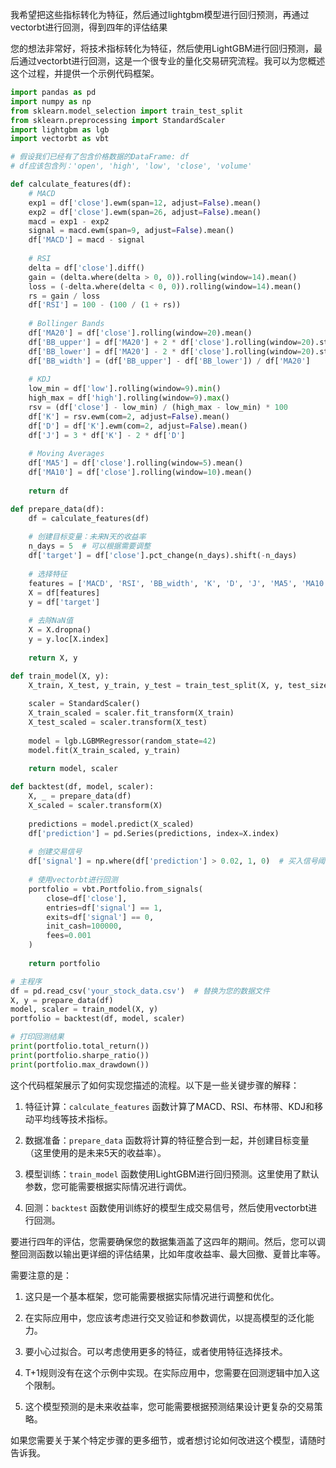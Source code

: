 我希望把这些指标转化为特征，然后通过lightgbm模型进行回归预测，再通过vectorbt进行回测，得到四年的评估结果

您的想法非常好，将技术指标转化为特征，然后使用LightGBM进行回归预测，最后通过vectorbt进行回测，这是一个很专业的量化交易研究流程。我可以为您概述这个过程，并提供一个示例代码框架。



```python
import pandas as pd
import numpy as np
from sklearn.model_selection import train_test_split
from sklearn.preprocessing import StandardScaler
import lightgbm as lgb
import vectorbt as vbt

# 假设我们已经有了包含价格数据的DataFrame: df
# df应该包含列：'open', 'high', 'low', 'close', 'volume'

def calculate_features(df):
    # MACD
    exp1 = df['close'].ewm(span=12, adjust=False).mean()
    exp2 = df['close'].ewm(span=26, adjust=False).mean()
    macd = exp1 - exp2
    signal = macd.ewm(span=9, adjust=False).mean()
    df['MACD'] = macd - signal
    
    # RSI
    delta = df['close'].diff()
    gain = (delta.where(delta > 0, 0)).rolling(window=14).mean()
    loss = (-delta.where(delta < 0, 0)).rolling(window=14).mean()
    rs = gain / loss
    df['RSI'] = 100 - (100 / (1 + rs))
    
    # Bollinger Bands
    df['MA20'] = df['close'].rolling(window=20).mean()
    df['BB_upper'] = df['MA20'] + 2 * df['close'].rolling(window=20).std()
    df['BB_lower'] = df['MA20'] - 2 * df['close'].rolling(window=20).std()
    df['BB_width'] = (df['BB_upper'] - df['BB_lower']) / df['MA20']
    
    # KDJ
    low_min = df['low'].rolling(window=9).min()
    high_max = df['high'].rolling(window=9).max()
    rsv = (df['close'] - low_min) / (high_max - low_min) * 100
    df['K'] = rsv.ewm(com=2, adjust=False).mean()
    df['D'] = df['K'].ewm(com=2, adjust=False).mean()
    df['J'] = 3 * df['K'] - 2 * df['D']
    
    # Moving Averages
    df['MA5'] = df['close'].rolling(window=5).mean()
    df['MA10'] = df['close'].rolling(window=10).mean()
    
    return df

def prepare_data(df):
    df = calculate_features(df)
    
    # 创建目标变量：未来N天的收益率
    n_days = 5  # 可以根据需要调整
    df['target'] = df['close'].pct_change(n_days).shift(-n_days)
    
    # 选择特征
    features = ['MACD', 'RSI', 'BB_width', 'K', 'D', 'J', 'MA5', 'MA10']
    X = df[features]
    y = df['target']
    
    # 去除NaN值
    X = X.dropna()
    y = y.loc[X.index]
    
    return X, y

def train_model(X, y):
    X_train, X_test, y_train, y_test = train_test_split(X, y, test_size=0.2, random_state=42)
    
    scaler = StandardScaler()
    X_train_scaled = scaler.fit_transform(X_train)
    X_test_scaled = scaler.transform(X_test)
    
    model = lgb.LGBMRegressor(random_state=42)
    model.fit(X_train_scaled, y_train)
    
    return model, scaler

def backtest(df, model, scaler):
    X, _ = prepare_data(df)
    X_scaled = scaler.transform(X)
    
    predictions = model.predict(X_scaled)
    df['prediction'] = pd.Series(predictions, index=X.index)
    
    # 创建交易信号
    df['signal'] = np.where(df['prediction'] > 0.02, 1, 0)  # 买入信号阈值可以调整
    
    # 使用vectorbt进行回测
    portfolio = vbt.Portfolio.from_signals(
        close=df['close'],
        entries=df['signal'] == 1,
        exits=df['signal'] == 0,
        init_cash=100000,
        fees=0.001
    )
    
    return portfolio

# 主程序
df = pd.read_csv('your_stock_data.csv')  # 替换为您的数据文件
X, y = prepare_data(df)
model, scaler = train_model(X, y)
portfolio = backtest(df, model, scaler)

# 打印回测结果
print(portfolio.total_return())
print(portfolio.sharpe_ratio())
print(portfolio.max_drawdown())

```

这个代码框架展示了如何实现您描述的流程。以下是一些关键步骤的解释：

1. 特征计算：`calculate_features` 函数计算了MACD、RSI、布林带、KDJ和移动平均线等技术指标。

2. 数据准备：`prepare_data` 函数将计算的特征整合到一起，并创建目标变量（这里使用的是未来5天的收益率）。

3. 模型训练：`train_model` 函数使用LightGBM进行回归预测。这里使用了默认参数，您可能需要根据实际情况进行调优。

4. 回测：`backtest` 函数使用训练好的模型生成交易信号，然后使用vectorbt进行回测。

要进行四年的评估，您需要确保您的数据集涵盖了这四年的期间。然后，您可以调整回测函数以输出更详细的评估结果，比如年度收益率、最大回撤、夏普比率等。

需要注意的是：

1. 这只是一个基本框架，您可能需要根据实际情况进行调整和优化。

2. 在实际应用中，您应该考虑进行交叉验证和参数调优，以提高模型的泛化能力。

3. 要小心过拟合。可以考虑使用更多的特征，或者使用特征选择技术。

4. T+1规则没有在这个示例中实现。在实际应用中，您需要在回测逻辑中加入这个限制。

5. 这个模型预测的是未来收益率，您可能需要根据预测结果设计更复杂的交易策略。

如果您需要关于某个特定步骤的更多细节，或者想讨论如何改进这个模型，请随时告诉我。